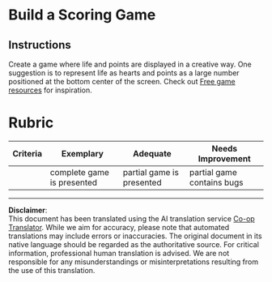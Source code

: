 <!--
CO_OP_TRANSLATOR_METADATA:
{
  "original_hash": "81f292dbda01685b91735e0398dc0504",
  "translation_date": "2025-08-28T11:34:09+00:00",
  "source_file": "6-space-game/5-keeping-score/assignment.md",
  "language_code": "en"
}
-->
# Build a Scoring Game

## Instructions

Create a game where life and points are displayed in a creative way. One suggestion is to represent life as hearts and points as a large number positioned at the bottom center of the screen. Check out [Free game resources](https://www.kenney.nl/) for inspiration.

# Rubric

| Criteria | Exemplary              | Adequate                    | Needs Improvement          |
| -------- | ---------------------- | --------------------------- | -------------------------- |
|          | complete game is presented | partial game is presented   | partial game contains bugs |

---

**Disclaimer**:  
This document has been translated using the AI translation service [Co-op Translator](https://github.com/Azure/co-op-translator). While we aim for accuracy, please note that automated translations may include errors or inaccuracies. The original document in its native language should be regarded as the authoritative source. For critical information, professional human translation is advised. We are not responsible for any misunderstandings or misinterpretations resulting from the use of this translation.